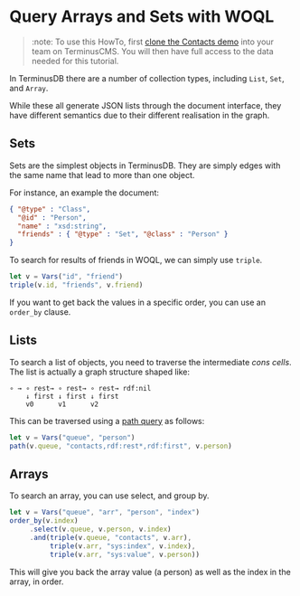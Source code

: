 # Query Arrays and Sets with WOQL

> :note: To use this HowTo, first [clone the Contacts
> demo](../../use-distributed-features/clone-a-demo.md) into your team
> on TerminusCMS. You will then have full access to the data needed
> for this tutorial.

In TerminusDB there are a number of collection types, including
`List`, `Set`, and `Array`.

While these all generate JSON lists through the document interface,
they have different semantics due to their different realisation in
the graph.

## Sets

Sets are the simplest objects in TerminusDB. They are simply edges
with the same name that lead to more than one object.

For instance, an example the document:

```json
{ "@type" : "Class",
  "@id" : "Person",
  "name" : "xsd:string",
  "friends" : { "@type" : "Set", "@class" : "Person" }
}
```

To search for results of friends in WOQL, we can simply use `triple`.

```javascript
let v = Vars("id", "friend")
triple(v.id, "friends", v.friend)
```

If you want to get back the values in a specific order, you can use an
`order_by` clause.


## Lists

To search a list of objects, you need to traverse the intermediate
*cons cells*. The list is actually a graph structure shaped like:

```
∘ → ∘ rest→ ∘ rest→ ∘ rest→ rdf:nil
    ↓ first ↓ first ↓ first
    v0      v1      v2
```

This can be traversed using a [path
query](../../../reference-guides/path-queries.md) as follows:

```javascript
let v = Vars("queue", "person")
path(v.queue, "contacts,rdf:rest*,rdf:first", v.person)
```

## Arrays

To search an array, you can use select, and group by.

```javascript
let v = Vars("queue", "arr", "person", "index")
order_by(v.index)
     .select(v.queue, v.person, v.index)
     .and(triple(v.queue, "contacts", v.arr),
          triple(v.arr, "sys:index", v.index),
          triple(v.arr, "sys:value", v.person))
```

This will give you back the array value (a person) as well as the
index in the array, in order.
